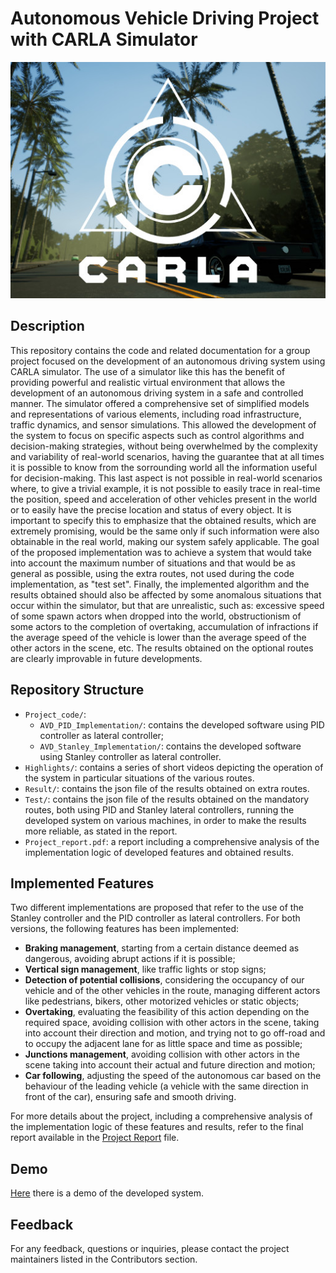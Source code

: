 # Autonomous Vehicle Driving Project with CARLA Simulator

<div align="center">
  <img src="carla.jpg" alt="CARLA Simulator">
</div>

## Description 
This repository contains the code and related documentation for a group project focused on the development of an autonomous driving system using CARLA simulator. The use of a simulator like this has the benefit of providing powerful and realistic virtual environment that allows the development of an autonomous driving system in a safe and controlled manner. The simulator offered a comprehensive set of simplified models and representations of various elements, including road infrastructure, traffic dynamics, and sensor simulations. This allowed the development of the system to focus on specific aspects such as control algorithms and decision-making strategies, without being overwhelmed by the complexity and variability of real-world scenarios, having the guarantee that at all times it is possible to know from the sorrounding world all the information useful for decision-making. This last aspect is not possible in real-world scenarios where, to give a trivial example, it is not possible to easily trace in real-time the position, speed and acceleration of other vehicles present in the world or to easily have the precise location and status of every object. It is important to specify this to emphasize that the obtained results, which are extremely promising, would be the same only if such information were also obtainable in the real world, making our system safely applicable.
The goal of the proposed implementation was to achieve a system that would take into account the maximum number of situations and that would be as general as possible, using the extra routes, not used during the code implementation, as "test set". 
Finally, the implemented algorithm and the results obtained should also be affected by some anomalous situations that occur within the simulator, but that are unrealistic, such as: excessive speed of some spawn actors when dropped into the world, obstructionism of some actors to the completion of overtaking, accumulation of infractions if the average speed of the vehicle is lower than the average speed of the other actors in the scene, etc. 
The results obtained on the optional routes are clearly improvable in future developments.

## Repository Structure
- `Project_code/`:
  - `AVD_PID_Implementation/`: contains the developed software using PID controller as lateral controller;
  - `AVD_Stanley_Implementation/`: contains the developed software using Stanley controller as lateral controller.
- `Highlights/`: contains a series of short videos depicting the operation of the system in particular situations of the various routes.
- `Result/`: contains the json file of the results obtained on extra routes.
- `Test/`: contains the json file of the results obtained on the mandatory routes, both using PID and Stanley lateral controllers, running the developed system on various machines, in order to make the results more reliable, as stated in the report.
- `Project_report.pdf`: a report including a comprehensive analysis of the implementation logic of developed features and obtained results.

## Implemented Features
Two different implementations are proposed that refer to the use of the Stanley controller and the PID controller as lateral controllers. For both versions, the following features has been implemented:
- **Braking management**, starting from a certain distance deemed as dangerous, avoiding abrupt actions if it is possible;
- **Vertical sign management**, like traffic lights or stop signs;
- **Detection of potential collisions**, considering the occupancy of our vehicle and of the other vehicles in the route, managing different actors like pedestrians, bikers, other motorized vehicles or static objects;
- **Overtaking**, evaluating the feasibility of this action depending on the required space, avoiding collision with other actors in the scene, taking into account their direction and motion, and trying not to go off-road and to occupy the adjacent lane for as little space and time as possible;
- **Junctions management**, avoiding collision with other actors in the scene taking into account their actual and future direction and motion;
- **Car following**, adjusting the speed of the autonomous car based on the behaviour of the leading vehicle (a vehicle with the same direction in front of the car), ensuring safe and smooth driving.

For more details about the project, including a comprehensive analysis of the implementation logic of these features and results, refer to the final report available in the [Project Report](Project_Report.pdf) file.

## Demo
[Here](https://www.youtube.com/watch?v=Uzu7N8bdBuM) there is a demo of the developed system.

## Feedback
For any feedback, questions or inquiries, please contact the project maintainers listed in the Contributors section.
